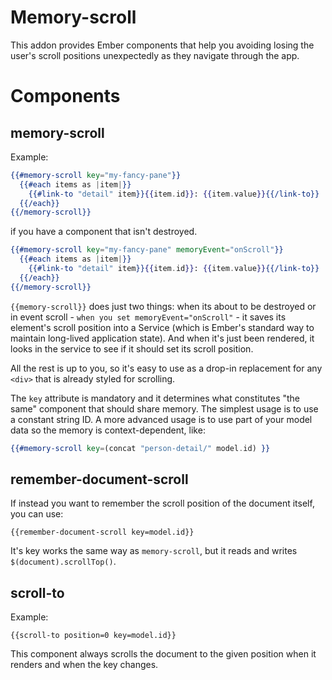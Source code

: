 # Memory-scroll

This addon provides Ember components that help you avoiding losing the
user's scroll positions unexpectedly as they navigate through the app.

# Components

## memory-scroll

Example:

```handlebars
{{#memory-scroll key="my-fancy-pane"}}
  {{#each items as |item|}}
    {{#link-to "detail" item}}{{item.id}}: {{item.value}}{{/link-to}}
  {{/each}}
{{/memory-scroll}}
```


if you have a component that isn't destroyed.

```handlebars
{{#memory-scroll key="my-fancy-pane" memoryEvent="onScroll"}}
  {{#each items as |item|}}
    {{#link-to "detail" item}}{{item.id}}: {{item.value}}{{/link-to}}
  {{/each}}
{{/memory-scroll}}
```

`{{memory-scroll}}` does just two things: when its about to be
destroyed or in event scroll - `when you set memoryEvent="onScroll"` - it saves its element's scroll position into a Service (which
is Ember's standard way to maintain long-lived application state). And
when it's just been rendered, it looks in the service to see if it
should set its scroll position.



All the rest is up to you, so it's easy to use as a drop-in
replacement for any `<div>` that is already styled for scrolling.

The `key` attribute is mandatory and it determines what constitutes
"the same" component that should share memory. The simplest usage is
to use a constant string ID. A more advanced usage is to use part of
your model data so the memory is context-dependent, like:

```handlebars
{{#memory-scroll key=(concat "person-detail/" model.id) }}
```

## remember-document-scroll

If instead you want to remember the scroll position of the document itself, you can use:

    {{remember-document-scroll key=model.id}}

It's key works the same way as `memory-scroll`, but it reads and writes `$(document).scrollTop()`.

## scroll-to

Example:

    {{scroll-to position=0 key=model.id}}

This component always scrolls the document to the given position when it renders and when the key changes.
